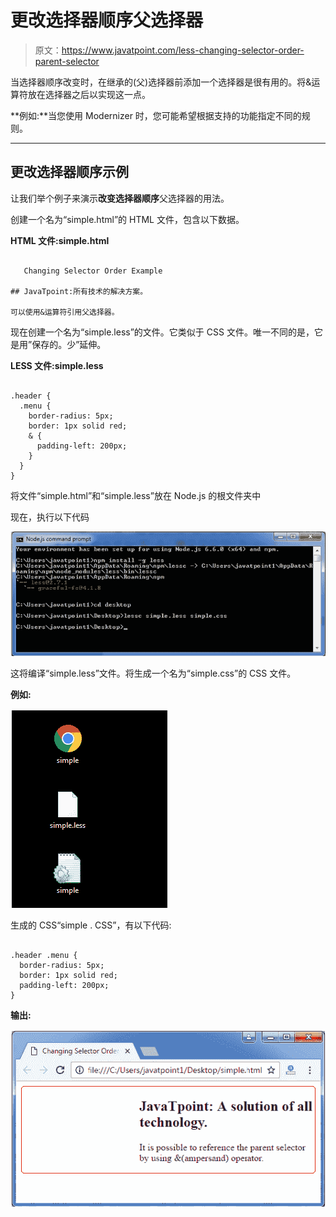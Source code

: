 # 更改选择器顺序父选择器

> 原文：<https://www.javatpoint.com/less-changing-selector-order-parent-selector>

当选择器顺序改变时，在继承的(父)选择器前添加一个选择器是很有用的。将&运算符放在选择器之后以实现这一点。

**例如:**当您使用 Modernizer 时，您可能希望根据支持的功能指定不同的规则。

* * *

## 更改选择器顺序示例

让我们举个例子来演示**改变选择器顺序**父选择器的用法。

创建一个名为“simple.html”的 HTML 文件，包含以下数据。

**HTML 文件:simple.html**

```

   Changing Selector Order Example

## JavaTpoint:所有技术的解决方案。

可以使用&运算符引用父选择器。

```

现在创建一个名为“simple.less”的文件。它类似于 CSS 文件。唯一不同的是，它是用”保存的。少”延伸。

**LESS 文件:simple.less**

```

.header {
  .menu {
    border-radius: 5px;
    border: 1px solid red;
    & {
      padding-left: 200px;
    }
  }
} 

```

将文件“simple.html”和“simple.less”放在 Node.js 的根文件夹中

现在，执行以下代码

![Less Changing selector order parent selector1](img/d6ae9eb5c7fa30d8ddcd86b69bb5b0f1.png)

这将编译“simple.less”文件。将生成一个名为“simple.css”的 CSS 文件。

**例如:**

![Less Changing selector order parent selector2](img/5abeeb283683ad3f658e22814bc7cdc8.png)

生成的 CSS“simple . CSS”，有以下代码:

```

.header .menu {
  border-radius: 5px;
  border: 1px solid red;
  padding-left: 200px;
} 

```

**输出:**

![Less Changing selector order parent selector3](img/2309a9a5bc2af9be789143cbc6483704.png)